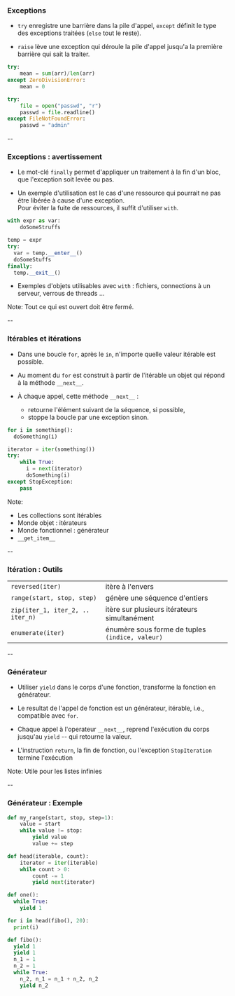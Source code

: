 ### Exceptions

- `try` enregistre une barrière dans la pile d'appel, `except` définit le type
  des exceptions traitées (`else` tout le reste).

- `raise` lève une exception qui déroule la pile d'appel jusqu'a la
  première barrière qui sait la traiter.

<div class="half">

```python
try:
    mean = sum(arr)/len(arr)
except ZeroDivisionError:
    mean = 0
```

</div>

<div class="half">

```python
try:
    file = open("passwd", "r")
    passwd = file.readline()
except FileNotFoundError:
    passwd = "admin"
```

</div>

--

### Exceptions : avertissement

- Le mot-clé `finally` permet d'appliquer un traitement à la fin d'un
  bloc, que l'exception soit levée ou pas.

- Un exemple d'utilisation est le cas d'une ressource qui pourrait ne
  pas être libérée à cause d'une exception. \
  Pour éviter la fuite de ressources, il suffit d'utiliser `with`.

<div class='half'>

~~~python
with expr as var:
    doSomeStruffs
~~~

</div><div class='half'>

~~~python
temp = expr
try:
  var = temp.__enter__()
  doSomeStuffs
finally:
  temp.__exit__()
~~~

</div>

- Exemples d'objets utilisables avec `with` : fichiers, connections à
  un serveur, verrous de threads ...

Note:
Tout ce qui est ouvert doit être fermé.

--

### Itérables et itérations

- Dans une boucle `for`, après le `in`, n'importe quelle valeur
  itérable est possible.

- Au moment du `for` est construit à partir de l'itérable un objet
  qui répond à la méthode `__next__`.

- À chaque appel, cette méthode `__next__`&nbsp;:
  - retourne l'élément suivant de la séquence, si possible,
  - stoppe la boucle par une exception sinon.

<div class="half">

~~~python
for i in something():
  doSomething(i)
~~~

</div>
<div class="half">

~~~python
iterator = iter(something())
try:
    while True:
      i = next(iterator)
      doSomething(i)
except StopException:
    pass
~~~

</div>

Note:
- Les collections sont itérables
- Monde objet : itérateurs
- Monde fonctionnel : générateur
- `__get_item__`

--

### Itération : Outils

|||
|--|--|
|`reversed(iter)`                 | itère à l'envers |
|`range(start, stop, step)`       | génère une séquence d'entiers |
|`zip(iter_1, iter_2, .. iter_n)` | itère sur plusieurs itérateurs simultanément |
| `enumerate(iter)`               | énumère sous forme de tuples `(indice, valeur)` |

--

### Générateur

- Utiliser `yield` dans le corps d'une fonction, transforme la
  fonction en générateur.

- Le resultat de l'appel de fonction est un générateur, itérable,
  i.e., compatible avec `for`.

- Chaque appel à l'operateur `__next__`, reprend l'exécution du corps
  jusqu'au `yield` -- qui retourne la valeur.

- L'instruction `return`, la fin de fonction, ou l'exception
  `StopIteration` termine l'exécution

Note:
Utile pour les listes infinies

--

### Générateur : Exemple

<div class="half">

~~~python
def my_range(start, stop, step=1):
    value = start
    while value != stop:
        yield value
        value += step
~~~

</div>
<div class="half">

```python
def head(iterable, count):
    iterator = iter(iterable)
    while count > 0:
        count -= 1
        yield next(iterator)
```

</div>

<div class="half">

```python
def one():
  while True:
    yield 1
```

```python
for i in head(fibo(), 20):
  print(i)
```

</div><div class="half">

```python
def fibo():
  yield 1
  yield 1
  n_1 = 1
  n_2 = 1
  while True:
    n_2, n_1 = n_1 + n_2, n_2
    yield n_2
```

</div>
